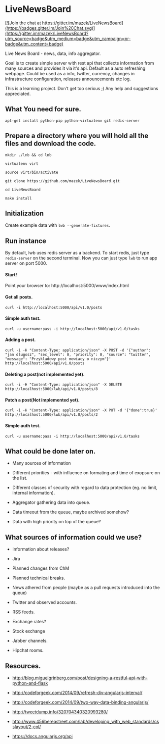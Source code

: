 # LiveNewsBoard

[![Join the chat at https://gitter.im/mazek/LiveNewsBoard](https://badges.gitter.im/Join%20Chat.svg)](https://gitter.im/mazek/LiveNewsBoard?utm_source=badge&utm_medium=badge&utm_campaign=pr-badge&utm_content=badge)

Live News Board - news, data, info aggregator.

Goal is to create simple server with rest api that collects information from many sources and provides it via it's api. Default as a auto refreshing webpage. Could be used as a info, twitter, currency, changes in infrastructure configuration, releases announcements etc log.

This is a learning project. Don't get too serious ;)
Any help and suggestions appreciated.

## What You need for sure.

`apt-get install python-pip python-virtualenv git redis-server`

## Prepare a directory where you will hold all the files and download the code.

`mkdir ./lnb && cd lnb`

`virtualenv virt`

`source virt/bin/activate`

`git clone https://github.com/mazek/LiveNewsBoard.git`

`cd LiveNewsBoard`

`make install`

## Initialization

Create example data with `lwb --generate-fixtures`.

## Run instance

By default, lwb uses redis server as a backend. 
To start redis, just type `redis-server` on the second terminal.
Now you can just type `lwb` to run app server on port 5000.


#### Start!

Point your browser to: http://localhost:5000/www/index.html

#### Get all posts.
`curl -i http://localhost:5000/api/v1.0/posts`

#### Simple auth test.
`curl -u username:pass -i http://localhost:5000/api/v1.0/tasks`

#### Adding a post.
`curl -i -H "Content-Type: application/json" -X POST -d '{"author": "jan dlugosz", "sec_level": 0, "priority": 0, "source": "twitter", "message": "Przykladowy post mowiacy o niczym"}' http://localhost:5000/api/v1.0/posts`

#### Deleting a post(not implemented yet).
`curl -i -H "Content-Type: application/json" -X DELETE  http://localhost:5000/lwb/api/v1.0/posts/8`

#### Patch a post(Not implemented yet).
`curl -i -H "Content-Type: application/json" -X PUT -d '{"done":true}' http://localhost:5000/lwb/api/v1.0/posts/2`

#### Simple auth test.
`curl -u username:pass -i http://localhost:5000/api/v1.0/tasks`


## What could be done later on.
*  Many sources of information

*  Different priorities - with influence on formating and time of exopsure on the list.

*  Different classes of security with regard to data protection (eg. no limit, internal information).

*  Aggregator gathering data into queue.

*  Data timeout from the queue, maybe archived somehow?

*  Data with high priority on top of the queue?


## What sources of information could we use?

*  Information about releases?

*  Jira

*  Planned changes from ChM

*  Planned technical breaks.

*  News athered from people (maybe as a pull requests introduced into the queue)

*  Twitter and observed accounts.

*  RSS feeds.

*  Exchange rates?

*  Stock exchange

*  Jabber channels.

*  Hipchat rooms.


## Resources.
* http://blog.miguelgrinberg.com/post/designing-a-restful-api-with-python-and-flask

* http://codeforgeek.com/2014/09/refresh-div-angularjs-interval/

* http://codeforgeek.com/2014/09/two-way-data-binding-angularjs/

* http://tweetdump.info/320704340320993280/

* http://www.456bereastreet.com/lab/developing_with_web_standards/csslayout/2-col/

* https://docs.angularjs.org/api



